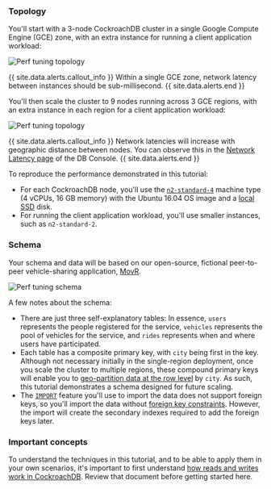 ### Topology

You'll start with a 3-node CockroachDB cluster in a single Google Compute Engine (GCE) zone, with an extra instance for running a client application workload:

<img src="{{  'images/v21.2/perf_tuning_single_region_topology.png' | relative_url  }}" alt="Perf tuning topology" style="max-width:100%" />

{{ site.data.alerts.callout_info }}
Within a single GCE zone, network latency between instances should be sub-millisecond.
{{ site.data.alerts.end }}

You'll then scale the cluster to 9 nodes running across 3 GCE regions, with an extra instance in each region for a client application workload:

<img src="{{  'images/v21.2/perf_tuning_multi_region_topology.png' | relative_url  }}" alt="Perf tuning topology" style="max-width:100%" />

{{ site.data.alerts.callout_info }}
Network latencies will increase with geographic distance between nodes. You can observe this in the [Network Latency page](ui-network-latency-page.html) of the DB Console.
{{ site.data.alerts.end }}

To reproduce the performance demonstrated in this tutorial:

- For each CockroachDB node, you'll use the [`n2-standard-4`](https://cloud.google.com/compute/docs/machine-types#standard_machine_types) machine type (4 vCPUs, 16 GB memory) with the Ubuntu 16.04 OS image and a [local SSD](https://cloud.google.com/compute/docs/disks/#localssds) disk.
- For running the client application workload, you'll use smaller instances, such as `n2-standard-2`.

### Schema

Your schema and data will be based on our open-source, fictional peer-to-peer vehicle-sharing application, [MovR](movr.html).

<img src="{{  'images/v21.2/perf_tuning_movr_schema.png' | relative_url  }}" alt="Perf tuning schema" style="max-width:100%" />

A few notes about the schema:

- There are just three self-explanatory tables: In essence, `users` represents the people registered for the service, `vehicles` represents the pool of vehicles for the service, and `rides` represents when and where users have participated.   
- Each table has a composite primary key, with `city` being first in the key. Although not necessary initially in the single-region deployment, once you scale the cluster to multiple regions, these compound primary keys will enable you to [geo-partition data at the row level](partitioning.html#partition-using-primary-key) by `city`. As such, this tutorial demonstrates a schema designed for future scaling.
- The [`IMPORT`](import.html) feature you'll use to import the data does not support foreign keys, so you'll import the data without [foreign key constraints](foreign-key.html). However, the import will create the secondary indexes required to add the foreign keys later.

### Important concepts

To understand the techniques in this tutorial, and to be able to apply them in your own scenarios, it's important to first understand [how reads and writes work in CockroachDB](architecture/reads-and-writes-overview.html). Review that document before getting started here.
